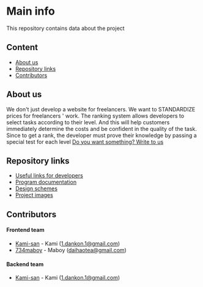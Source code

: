 # Main info
This repository contains data about the project

## Content
- [About us](https://github.com/Ninja-freelance/documentation/README.md#about-us)
- [Repository links](https://github.com/Ninja-freelance/documentation/README.md#repository-links)
- [Contributors](https://github.com/Ninja-freelance/documentation/README.md#contributors)

## About us
We don't just develop a website for freelancers. We want to STANDARDIZE prices for freelancers ' work.
The ranking system allows developers to select tasks according to their level. And this will help customers immediately determine the costs and be confident in the quality of the task. Since to get a rank, the developer must prove their knowledge by passing a special test for each level
[Do you want something? Write to us](mailto:ninjafreelance.com@gmail.com)

## Repository links
- [Useful links for developers](https://github.com/Ninja-freelance/documentation/links.md)
- [Program documentation](https://github.com/Ninja-freelance/documentation/documentations)
- [Design schemes](https://github.com/Ninja-freelance/documentation/design-schemes)
- [Project images](https://github.com/Ninja-freelance/documentation/project-images)

## Contributors
#### Frontend team
-   [Kami-san](https://github.com/KamiMeow) - Kami (<1.dankon.1@gmail.com>)
-   [734maboy](https://github.com/734maboy) - Maboy (<daihaotea@gmail.com>)

#### Backend team
-   [Kami-san](https://github.com/KamiMeow) - Kami (<1.dankon.1@gmail.com>)
